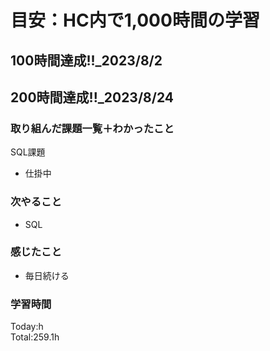 # 目安：HC内で1,000時間の学習
## 100時間達成!!_2023/8/2<br>
## 200時間達成!!_2023/8/24<br>

### 取り組んだ課題一覧＋わかったこと
SQL課題
- 仕掛中
### 次やること
- SQL
### 感じたこと
- 毎日続ける
### 学習時間
Today:h<br>
Total:259.1h

